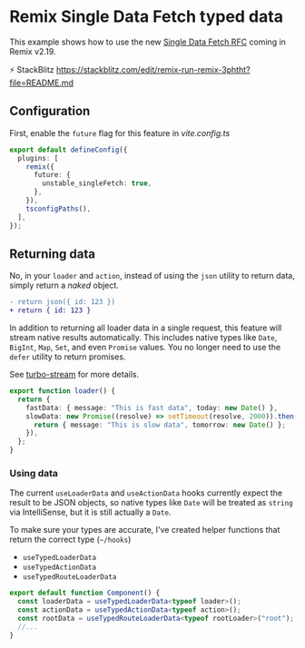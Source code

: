# Remix Single Data Fetch typed data

This example shows how to use the new [Single Data Fetch RFC](https://github.com/remix-run/remix/discussions/7640) coming in Remix v2.19.

⚡️ StackBlitz https://stackblitz.com/edit/remix-run-remix-3phtht?file=README.md

## Configuration

First, enable the `future` flag for this feature in _vite.config.ts_

```ts
export default defineConfig({
  plugins: [
    remix({
      future: {
        unstable_singleFetch: true,
      },
    }),
    tsconfigPaths(),
  ],
});
```

## Returning data

No, in your `loader` and `action`, instead of using the `json` utility to return data, simply return a _naked_ object.

```diff
- return json({ id: 123 })
+ return { id: 123 }
```

In addition to returning all loader data in a single request, this feature will
stream native results automatically. This includes native types like `Date`, `BigInt`,
`Map`, `Set`, and even `Promise` values. You no longer need to use the `defer` utility
to return promises.

See [turbo-stream](https://github.com/jacob-ebey/turbo-stream) for more details.

```ts
export function loader() {
  return {
    fastData: { message: "This is fast data", today: new Date() },
    slowData: new Promise((resolve) => setTimeout(resolve, 2000)).then(() => {
      return { message: "This is slow data", tomorrow: new Date() };
    }),
  };
}
```

### Using data

The current `useLoaderData` and `useActionData` hooks currently expect the result to be JSON objects, so native types like `Date` will be treated as `string` via IntelliSense, but it is still actually a `Date`.

To make sure your types are accurate, I've created helper functions that return the correct type (`~/hooks`)

- `useTypedLoaderData`
- `useTypedActionData`
- `useTypedRouteLoaderData`

```ts
export default function Component() {
  const loaderData = useTypedLoaderData<typeof loader>();
  const actionData = useTypedActionData<typeof action>();
  const rootData = useTypedRouteLoaderData<typeof rootLoader>("root");
  //...
}
```

